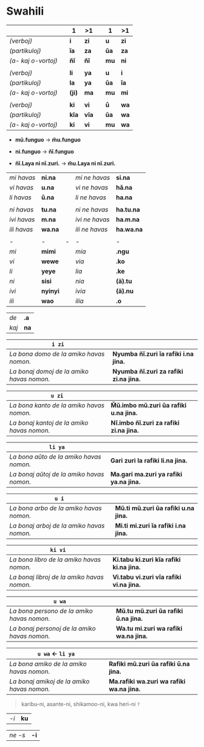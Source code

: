 # Swahili

| | | 1 | >1 | | 1 | >1 |
|-|-|-|-|-|-|-|
| *(verboj)* | | **i**  | **zi** | | **u** | **zi** |
| *(partikuloj)* | | **ĭa**   | **za**   | | **ŭa**  | **za**   |
| *(a- kaj o-vortoj)* | | **n̆ĭ**    | **n̆ĭ**    | | **mu** | **ni**  |
| | | | | | | |
| *(verboj)* | | **li** | **ya** | | **u** | **i**  |
| *(partikuloj)* | | **la**   | **ya**   | | **ŭa**  | **ĭa**   |
| *(a- kaj o-vortoj)* | | **(ji)**    | **ma**  | | **mu** | **mi**  |
| | | | | |
| *(verboj)* | | **ki** | **vi** | | **ȗ** | **wa** |
| *(partikuloj)* | | **kĭa**  | **vĭa**  | | **ŭa**  | **wa**  |
| *(a- kaj o-vortoj)* | | **ki**  | **vi**  | | **mu** | **wa**  |

* **mŭ.funguo** → **m̆u.funguo**
* **ni.funguo** → **n̆ĭ.funguo**

* **n̆ĭ.Laya ni nĭ.zuri.** → **m̆u.Laya ni nĭ.zuri.**

| | | | | |
|-|-|-|-|-|
| *mi havas* | **ni.na** | | *mi ne havas* | **si.na** |
| *vi havas* | **u.na** | | *vi ne havas* | **hǎ.na** |
| *li havas* | **ȗ.na** | | *li ne havas* | **ha.na** |
| | | | | |
| *ni havas* | **tu.na** | | *ni ne havas* | **ha.tu.na** |
| *ivi havas* | **m.na** | | *ivi ne havas* | **ha.m.na** |
| *ili havas* | **wa.na** | | *ili ne havas* | **ha.wa.na** |
| | | | | |
|-|-|-|-|-|
| *mi* | **mimi** | | *mia* | **.ngu** |
| *vi* | **wewe** | | *via* | **.ko** |
| *li* | **yeye** | | *lia* | **.ke** |
| *ni* | **sisi** | | *nia* | **(ä).tu** |
| *ivi* | **nyinyi** | | *ivia* | **(ä).nu** |
| *ili* | **wao** | | *ilia* | **.o** |


| | |
|-|-|
| *de* | **.a** |
| *kaj* | **na** |

| `i zi` | |
|-|-|
| *La bona domo de la amiko havas nomon.* | **Nyumba n̆ĭ.zuri ĭa rafiki i.na jina.** |
| *La bonaj domoj de la amiko havas nomon.* | **Nyumba n̆ĭ.zuri za rafiki zi.na jina.** |

| `u zi` | |
|-|-|
| *La bona kanto de la amiko havas nomon.*   | **M̆ŭ.imbo mŭ.zuri ŭa rafiki u.na jina.** |
| *La bonaj kantoj de la amiko havas nomon.* | **Nĭ.imbo n̆ĭ.zuri za rafiki zi.na jina.** |

| `li ya` | |
|-|-|
| *La bona aŭto de la amiko havas nomon.*   | **Gari zuri la rafiki li.na jina.** |
| *La bonaj aŭtoj de la amiko havas nomon.* | **Ma.gari ma.zuri ya rafiki ya.na jina.** |

| `u i` | |
|-|-|
| *La bona arbo de la amiko havas nomon.*   | **Mŭ.ti mŭ.zuri ŭa rafiki u.na jina.** |
| *La bonaj arboj de la amiko havas nomon.* | **Mi.ti mi.zuri ĭa rafiki i.na jina.** |

| `ki vi` | |
|-|-|
| *La bona libro de la amiko havas nomon.*   | **Ki.tabu ki.zuri kĭa rafiki ki.na jina.** |
| *La bonaj libroj de la amiko havas nomon.* | **Vi.tabu vi.zuri vĭa rafiki vi.na jina.** |

| `u wa` | |
|-|-|
| *La bona persono de la amiko havas nomon.*   | **Mŭ.tu mŭ.zuri ŭa rafiki ȗ.na jina.** |
| *La bonaj personoj de la amiko havas nomon.* | **Wa.tu mi.zuri wa rafiki wa.na jina.** |

| `u wa` ← `li ya` | |
|-|-|
| *La bona amiko de la amiko havas nomon.*   | **Rafiki mŭ.zuri ŭa rafiki ȗ.na jina.** |
| *La bonaj amikoj de la amiko havas nomon.* | **Ma.rafiki wa.zuri wa rafiki wa.na jina.** |


> karibu-ni, asante-ni, shikamoo-ni, kwa heri-ni `?`

| | |
|-|-|
| *-i* | **ku** |

| | |
|-|-|
| *ne -s* | **-i** |

<!--
| | | | | |
|-|-|-|-|-|
| *naskas* | **.za-a** | | *naskatas* | **.za.liwa** |
| *sidas* `?` | **.ka-a** | | *sursidatas* | **.ka.liwa** |
| *elektas* | **.chagu-a** | *elektatas* | **.chagu.liwa** |
| *lavas (aĵojn)* | **.fu-a** | | *lavatas (kiel aĵo)* | **.fu.liwa** |
| | | | | |
| *geedzigas* | **.o-a** | | *geedzigatas* | **.o.lïwa** |
| *kolektas* | **.zo-a** | | *kolektatas* | **.zo.lïwa** |
| *ofertas* | **.to-a**  | | *ofertatas* | **.to.lïwa** |
| *akceptas* | **.poke-a** | | *akceptatas* | **.poke.lïwa** |
| *forigas* | **.ondo-a** `?` | | *forigatas* | **.ondo.lïwa** |
| | | | | |
| | | | | |
| *forgesas* | **.saha-u** | | *forgesatas* | **.saha-u.liwa** |
| *malestimas* | **.dhara-u** | | *malestimatas* | **.dhara-u.liwa** |
| | | | | |
| | | | | |
| *spektas* | **.angali-a** | | *spektatas* | **.angali.wa** |
| *helpas* | **.saidi-a** | | *helpatas* | **.saidi.wa** |
| | | | | |
| | | | | |
| *skribas* | **.andik-a** | | *skribatas* | **.andik.wa** |
| *ekzamenas* | **.pim-a** | | *ekzamenatas* | **.pim.wa** |
| *injektas* | **.chom-a** | | *injektatas* | **.chom.wa** |
| *rigardas* | **.pik-a** | | *rigardatas* | **.pik.wa** |
| *ridas* `?` | **.chek-a** | | *priridatas* | **.chek.wa** |
| *batas* | **.pig-a** | | *batatas* | **.pig.wa** |
| | | | | |
| | | | | |
| *bezonas* | **.hitaj-i** | | *bezonatas* | **.hitaj-i.wa** |
| *kredas* | **.amin-i** | | *kredatas* | **.amin-i.wa** |
| *laŭdas* | **.sif-u** | | *laŭdatas* | **.sif-u̇.wa** |
| *manĝas* | **.ku.l-a** | | *manĝatas* | **.ku.l-ȧ.wa** |
| *mortas* | **.ku.f-a** | | *funebratas* | **.ku.f-ȧ.wa** |
| *pardonas* | **.sameh-e** | | *pardonatas* | **.sameh-e.wa** |
| *trinkas* | **.ku.nyw-a** | | *trinkatas* | **.ku.nyw-ä.wa** |
| *donas* | **.ku.p-a** | | *donatas* | **.ku.p-ä.wa** |
| *mortigas* | **.u-a** | | *mortigatas* | **.u-ā.wa** |
| | | | | |
| | | | | |
| *malkonstruas* | `?` | | *malkontruatas* | **.bomo.lïwa** |
-->

